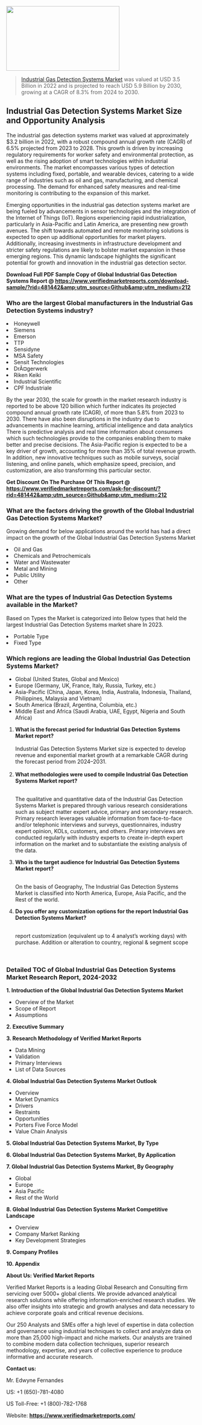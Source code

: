 
<img src="https://ffe5etoiles.com/wp-content/uploads/2024/12/MST1-300x171.png" alt="" width="300" height="171" class="alignnone size-medium wp-image-20088" /><blockquote><p><p><a href="https://www.verifiedmarketreports.com/download-sample/?rid=481442&utm_source=Github&utm_medium=212" target="_blank">Industrial Gas Detection Systems Market</a> was valued at USD 3.5 Billion in 2022 and is projected to reach USD 5.9 Billion by 2030, growing at a CAGR of 8.3% from 2024 to 2030.</p></blockquote><p><h2>Industrial Gas Detection Systems Market Size and Opportunity Analysis</h2><p>The industrial gas detection systems market was valued at approximately $3.2 billion in 2022, with a robust compound annual growth rate (CAGR) of 6.5% projected from 2023 to 2028. This growth is driven by increasing regulatory requirements for worker safety and environmental protection, as well as the rising adoption of smart technologies within industrial environments. The market encompasses various types of detection systems including fixed, portable, and wearable devices, catering to a wide range of industries such as oil and gas, manufacturing, and chemical processing. The demand for enhanced safety measures and real-time monitoring is contributing to the expansion of this market.</p><p>Emerging opportunities in the industrial gas detection systems market are being fueled by advancements in sensor technologies and the integration of the Internet of Things (IoT). Regions experiencing rapid industrialization, particularly in Asia-Pacific and Latin America, are presenting new growth avenues. The shift towards automated and remote monitoring solutions is expected to open up additional opportunities for market players. Additionally, increasing investments in infrastructure development and stricter safety regulations are likely to bolster market expansion in these emerging regions. This dynamic landscape highlights the significant potential for growth and innovation in the industrial gas detection sector.</p></p><p class=""><strong>Download Full PDF Sample Copy of Global Industrial Gas Detection Systems Report @ <a href="https://www.verifiedmarketreports.com/download-sample/?rid=481442&amp;utm_source=Github&amp;utm_medium=212" target="_blank">https://www.verifiedmarketreports.com/download-sample/?rid=481442&amp;utm_source=Github&amp;utm_medium=212</a></strong></p><h3 id="" class="">Who are the largest Global manufacturers in the Industrial Gas Detection Systems industry?</h3><p><li>Honeywell</li><li> Siemens</li><li> Emerson</li><li> TTP</li><li> Sensidyne</li><li> MSA Safety</li><li> Sensit Technologies</li><li> DrÃ¤gerwerk</li><li> Riken Keiki</li><li> Industrial Scientific</li><li> CPF Industriale</li></p><div class=""><div class="" dir="" data-message-author-role="" data-message-id="" data-message-model-slug=""><div class=""><div class=""><div class=""><div class="" dir="" data-message-author-role="" data-message-id="" data-message-model-slug=""><div class=""><div class=""><p>By the year 2030, the scale for growth in the market research industry is reported to be above 120 billion which further indicates its projected compound annual growth rate (CAGR), of more than 5.8% from 2023 to 2030. There have also been disruptions in the industry due to advancements in machine learning, artificial intelligence and data analytics There is predictive analysis and real time information about consumers which such technologies provide to the companies enabling them to make better and precise decisions. The Asia-Pacific region is expected to be a key driver of growth, accounting for more than 35% of total revenue growth. In addition, new innovative techniques such as mobile surveys, social listening, and online panels, which emphasize speed, precision, and customization, are also transforming this particular sector.</p><p><strong>Get Discount On The Purchase Of This Report @&nbsp; <a href="https://www.verifiedmarketreports.com/ask-for-discount/?rid=481442&amp;utm_source=Github&amp;utm_medium=212" target="_blank">https://www.verifiedmarketreports.com/ask-for-discount/?rid=481442&amp;utm_source=Github&amp;utm_medium=212</a></strong></p></div></div></div></div></div></div></div></div><h3 id="" class="">What are the factors driving the growth of the Global Industrial Gas Detection Systems Market?</h3><p id="" class="">Growing demand for below applications around the world has had a direct impact on the growth of the Global Industrial Gas Detection Systems Market</p><p id="" class=""><li>Oil and Gas</li><li> Chemicals and Petrochemicals</li><li> Water and Wastewater</li><li> Metal and Mining</li><li> Public Utility</li><li> Other</li></p><h3 id="" class="">What are the types of Industrial Gas Detection Systems available in the Market?</h3><p id="" class="">Based on Types the Market is categorized into Below types that held the largest Industrial Gas Detection Systems market share In 2023.</p><p id="" class=""><li>Portable Type</li><li> Fixed Type</li></p><h3 id="" class="">Which regions are leading the Global Industrial Gas Detection Systems Market?</h3><ul><li>Global (United States, Global and Mexico)</li><li>Europe (Germany, UK, France, Italy, Russia, Turkey, etc.)</li><li>Asia-Pacific (China, Japan, Korea, India, Australia, Indonesia, Thailand, Philippines, Malaysia and Vietnam)</li><li>South America (Brazil, Argentina, Columbia, etc.)</li><li>Middle East and Africa (Saudi Arabia, UAE, Egypt, Nigeria and South Africa)</li></ul><p><ol><li><strong>What is the forecast period for Industrial Gas Detection Systems Market report?<br /></strong><br /><span data-sheets-root="1" data-sheets-value="{&quot;1&quot;:2,&quot;2&quot;:&quot;XXXX size is expected to develop revenue and exponential market growth at a remarkable CAGR during the forecast period from 2024&ndash;2030.&quot;}" data-sheets-userformat="{&quot;2&quot;:12674,&quot;4&quot;:{&quot;1&quot;:2,&quot;2&quot;:16776960},&quot;10&quot;:2,&quot;11&quot;:0,&quot;15&quot;:&quot;Arial&quot;,&quot;16&quot;:12}">Industrial Gas Detection Systems Market size is expected to develop revenue and exponential market growth at a remarkable CAGR during the forecast period from 2024&ndash;2031.</span><br /><br /></li><li><strong>What methodologies were used to compile Industrial Gas Detection Systems Market report?<br /><br /></strong><p>The qualitative and quantitative data of the&nbsp;Industrial Gas Detection Systems Market is prepared through various research considerations such as subject matter expert advice, primary and secondary research. Primary research leverages valuable information from face-to-face and/or telephonic interviews and surveys, questionnaires, industry expert opinion, KOLs, customers, and others. Primary interviews are conducted regularly with industry experts to create in-depth expert information on the market and to substantiate the existing analysis of the data.&nbsp;</p></li><li><strong>Who is the target audience for Industrial Gas Detection Systems Market report?<br /><br /></strong><p>On the basis of Geography, The&nbsp;Industrial Gas Detection Systems Market is classified into North America, Europe, Asia Pacific, and the Rest of the world.</p></li><li><strong>Do you offer any customization options for the report Industrial Gas Detection Systems Market?<br /><br /></strong><p>report customization (equivalent up to 4 analyst&rsquo;s working days) with purchase. Addition or alteration to country, regional &amp; segment scope</p><p>&nbsp;</p></li></ol></p><h3 id="" class="">Detailed TOC of Global Industrial Gas Detection Systems Market Research Report, 2024-2032</h3><p id="" class=""><strong>1. Introduction of the Global Industrial Gas Detection Systems Market</strong></p><ul><li>Overview of the Market</li><li>Scope of Report</li><li>Assumptions</li></ul><p id="" class=""><strong>2. Executive Summary</strong></p><p id="" class=""><strong>3. Research Methodology of&nbsp;Verified Market Reports</strong></p><ul><li>Data Mining</li><li>Validation</li><li>Primary Interviews</li><li>List of Data Sources</li></ul><p id="" class=""><strong>4. Global Industrial Gas Detection Systems Market Outlook</strong></p><ul><li>Overview</li><li>Market Dynamics</li><li>Drivers</li><li>Restraints</li><li>Opportunities</li><li>Porters Five Force Model</li><li>Value Chain Analysis</li></ul><p id="" class=""><strong>5. Global Industrial Gas Detection Systems Market, By&nbsp;Type</strong></p><p id="" class=""><strong>6. Global Industrial Gas Detection Systems Market, By Application</strong></p><p id="" class=""><strong>7. Global Industrial Gas Detection Systems Market, By Geography</strong></p><ul><li>Global</li><li>Europe</li><li>Asia Pacific</li><li>Rest of the World</li></ul><p id="" class=""><strong>8. Global Industrial Gas Detection Systems Market Competitive Landscape</strong></p><ul><li>Overview</li><li>Company Market Ranking</li><li>Key Development Strategies</li></ul><p id="" class=""><strong>9. Company Profiles</strong></p><p id="" class=""><strong>10. Appendix</strong></p><p id="" class=""><strong>About Us: Verified Market Reports</strong></p><p id="" class="">Verified Market Reports is a leading Global Research and Consulting firm servicing over 5000+ global clients. We provide advanced analytical research solutions while offering information-enriched research studies. We also offer insights into strategic and growth analyses and data necessary to achieve corporate goals and critical revenue decisions.</p><p id="" class="">Our 250 Analysts and SMEs offer a high level of expertise in data collection and governance using industrial techniques to collect and analyze data on more than 25,000 high-impact and niche markets. Our analysts are trained to combine modern data collection techniques, superior research methodology, expertise, and years of collective experience to produce informative and accurate research.</p><p id="" class=""><strong>Contact us:</strong></p><p id="" class="">Mr. Edwyne Fernandes</p><p id="" class="">US: +1 (650)-781-4080</p><p id="" class="">US Toll-Free: +1 (800)-782-1768</p><p id="" class="">Website: <a target="" data-test-app-aware-link=""><strong>https://www.verifiedmarketreports.com/</strong></a></p>
